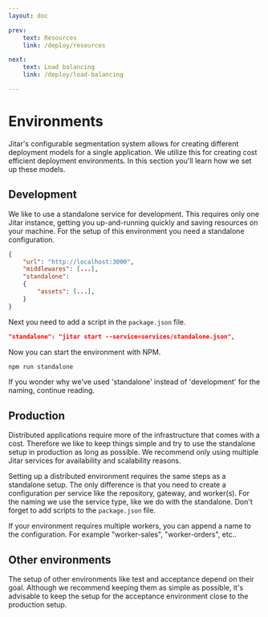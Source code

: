 ```yaml
---
layout: doc

prev:
    text: Resources
    link: /deploy/resources

next:
    text: Load balancing
    link: /deploy/load-balancing

---
```


# Environments

Jitar's configurable segmentation system allows for creating different deployment models for a single application. We utilize this for creating cost efficient deployment environments. In this section you'll learn how we set up these models.

## Development

We like to use a standalone service for development. This requires only one Jitar instance, getting you up-and-running quickly and saving resources on your machine. For the setup of this environment you need a standalone configuration.

```json
{
    "url": "http://localhost:3000",
    "middlewares": [...],
    "standalone":
    {
        "assets": [...],
    }
}
```

Next you need to add a script in the `package.json` file.

```json
"standalone": "jitar start --service=services/standalone.json",
```

Now you can start the environment with NPM.

```bash
npm run standalone
```

If you wonder why we've used 'standalone' instead of 'development' for the naming, continue reading.

## Production

Distributed applications require more of the infrastructure that comes with a cost. Therefore we like to keep things simple and try to use the standalone setup in production as long as possible. We recommend only using multiple Jitar services for availability and scalability reasons.

Setting up a distributed environment requires the same steps as a standalone setup. The only difference is that you need to create a configuration per service like the repository, gateway, and worker(s). For the naming we use the service type, like we do with the standalone. Don't forget to add scripts to the `package.json` file.

If your environment requires multiple workers, you can append a name to the configuration. For example "worker-sales", "worker-orders", etc..

## Other environments

The setup of other environments like test and acceptance depend on their goal. Although we recommend keeping them as simple as possible, it's advisable to keep the setup for the acceptance environment close to the production setup.
